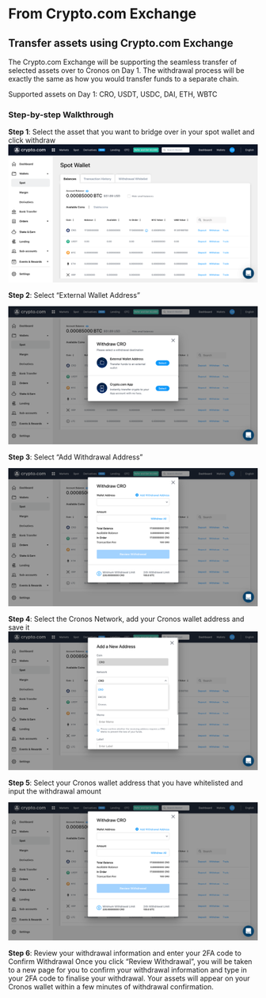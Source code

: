 # From Crypto.com Exchange

## Transfer assets using Crypto.com Exchange

The Crypto.com Exchange will be supporting the seamless transfer of selected assets over to Cronos on Day 1. The withdrawal process will be exactly the same as how you would transfer funds to a separate chain.

Supported assets on Day 1: CRO, USDT, USDC, DAI, ETH, WBTC

### Step-by-step Walkthrough

**Step 1**: Select the asset that you want to bridge over in your spot wallet and click withdraw ![centered image](./assets/cdcex1.png)

**Step 2**: Select “External Wallet Address”

&#x20;![centered image](./assets/cdcex2.png)

**Step 3**: Select “Add Withdrawal Address”

&#x20;![centered image](./assets/cdcex3.png)

**Step 4**: Select the Cronos Network, add your Cronos wallet address and save it ![centered image](./assets/cdcex4.png)

**Step 5**: Select your Cronos wallet address that you have whitelisted and input the withdrawal amount

&#x20;![centered image](./assets/cdcex5.png)

**Step 6**: Review your withdrawal information and enter your 2FA code to Confirm Withdrawal Once you click “Review Withdrawal”, you will be taken to a new page for you to confirm your withdrawal information and type in your 2FA code to finalise your withdrawal. Your assets will appear on your Cronos wallet within a few minutes of withdrawal confirmation.
